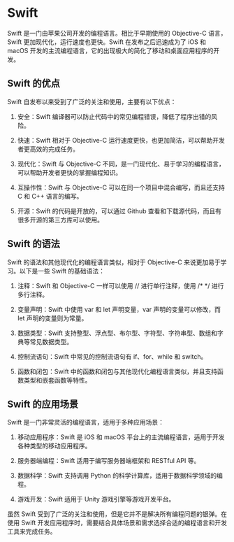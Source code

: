 # Swift
Swift 是一门由苹果公司开发的编程语言。相比于早期使用的 Objective-C 语言，Swift 更加现代化，运行速度也更快。Swift 在发布之后迅速成为了 iOS 和 macOS 开发的主流编程语言，它的出现极大的简化了移动和桌面应用程序的开发。

## Swift 的优点
Swift 自发布以来受到了广泛的关注和使用，主要有以下优点：

1. 安全：Swift 编译器可以防止代码中的常见编程错误，降低了程序出错的风险。

2. 快速：Swift 相对于 Objective-C 运行速度更快，也更加简洁，可以帮助开发者更高效的完成任务。

3. 现代化：Swift 与 Objective-C 不同，是一门现代化、易于学习的编程语言，可以帮助开发者更快的掌握编程知识。

4. 互操作性：Swift 与 Objective-C 可以在同一个项目中混合编写，而且还支持 C 和 C++ 语言的编写。

5. 开源：Swift 的代码是开放的，可以通过 Github 查看和下载源代码，而且有很多开源的第三方库可以使用。

## Swift 的语法
Swift 的语法和其他现代化的编程语言类似，相对于 Objective-C 来说更加易于学习。以下是一些 Swift 的基础语法：

1. 注释：Swift 和 Objective-C 一样可以使用 // 进行单行注释，使用 /* */ 进行多行注释。

2. 变量声明：Swift 中使用 var 和 let 声明变量，var 声明的变量可以修改，而 let 声明的变量则为常量。

3. 数据类型：Swift 支持整型、浮点型、布尔型、字符型、字符串型、数组和字典等常见数据类型。

4. 控制流语句：Swift 中常见的控制流语句有 if、for、while 和 switch。

5. 函数和闭包：Swift 中的函数和闭包与其他现代化编程语言类似，并且支持函数类型和嵌套函数等特性。

## Swift 的应用场景
Swift 是一门非常灵活的编程语言，适用于多种应用场景：

1. 移动应用程序：Swift 是 iOS 和 macOS 平台上的主流编程语言，适用于开发各种类型的移动应用程序。

2. 服务器端编程：Swift 适用于编写服务器端框架和 RESTful API 等。

3. 数据科学：Swift 支持调用 Python 的科学计算库，适用于数据科学领域的编程。

4. 游戏开发：Swift 适用于 Unity 游戏引擎等游戏开发平台。

虽然 Swift 受到了广泛的关注和使用，但是它并不是解决所有编程问题的银弹。在使用 Swift 开发应用程序时，需要结合具体场景和需求选择合适的编程语言和开发工具来完成任务。